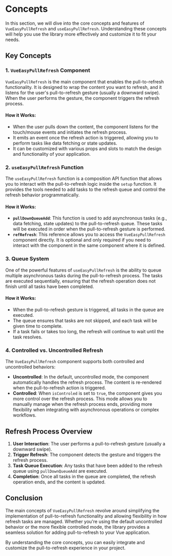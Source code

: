 # **Concepts**

In this section, we will dive into the core concepts and features of `VueEasyPullRefresh` and `useEasyPullRefresh`. Understanding these concepts will help you use the library more effectively and customize it to fit your needs.

## **Key Concepts**

### 1. **`VueEasyPullRefresh` Component**

`VueEasyPullRefresh` is the main component that enables the pull-to-refresh functionality. It is designed to wrap the content you want to refresh, and it listens for the user's pull-to-refresh gesture (usually a downward swipe). When the user performs the gesture, the component triggers the refresh process.

#### **How it Works:**

- When the user pulls down the content, the component listens for the touch/mouse events and initiates the refresh process.
- It emits an event once the refresh action is triggered, allowing you to perform tasks like data fetching or state updates.
- It can be customized with various props and slots to match the design and functionality of your application.

### 2. **`useEasyPullRefresh` Function**

The `useEasyPullRefresh` function is a composition API function that allows you to interact with the pull-to-refresh logic inside the `setup` function. It provides the tools needed to add tasks to the refresh queue and control the refresh behavior programmatically.

#### **How it Works:**

- **`pullDownQueueAdd`**: This function is used to add asynchronous tasks (e.g., data fetching, state updates) to the pull-to-refresh queue. These tasks will be executed in order when the pull-to-refresh gesture is performed.
- **`refRefresh`**: This reference allows you to access the `VueEasyPullRefresh` component directly. It is optional and only required if you need to interact with the component in the same component where it is defined.

### 3. **Queue System**

One of the powerful features of `useEasyPullRefresh` is the ability to queue multiple asynchronous tasks during the pull-to-refresh process. The tasks are executed sequentially, ensuring that the refresh operation does not finish until all tasks have been completed.

#### **How it Works:**

- When the pull-to-refresh gesture is triggered, all tasks in the queue are executed.
- The queue ensures that tasks are not skipped, and each task will be given time to complete.
- If a task fails or takes too long, the refresh will continue to wait until the task resolves.

### 4. **Controlled vs. Uncontrolled Refresh**

The `VueEasyPullRefresh` component supports both controlled and uncontrolled behaviors:

- **Uncontrolled**: In the default, uncontrolled mode, the component automatically handles the refresh process. The content is re-rendered when the pull-to-refresh action is triggered.
- **Controlled**: When `isControled` is set to `true`, the component gives you more control over the refresh process. This mode allows you to manually manage when the refresh process ends, providing more flexibility when integrating with asynchronous operations or complex workflows.

## **Refresh Process Overview**

1. **User Interaction**: The user performs a pull-to-refresh gesture (usually a downward swipe).
2. **Trigger Refresh**: The component detects the gesture and triggers the refresh process.
3. **Task Queue Execution**: Any tasks that have been added to the refresh queue using `pullDownQueueAdd` are executed.
4. **Completion**: Once all tasks in the queue are completed, the refresh operation ends, and the content is updated.

## **Conclusion**

The main concepts of `VueEasyPullRefresh` revolve around simplifying the implementation of pull-to-refresh functionality and allowing flexibility in how refresh tasks are managed. Whether you're using the default uncontrolled behavior or the more flexible controlled mode, the library provides a seamless solution for adding pull-to-refresh to your Vue application.

By understanding the core concepts, you can easily integrate and customize the pull-to-refresh experience in your project.
